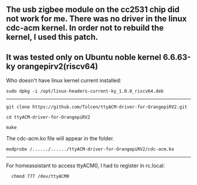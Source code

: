 The usb zigbee module on the cc2531 chip did not work for me. There was no driver in the linux cdc-acm kernel. 
In order not to rebuild the kernel, I used this patch.
---
It was tested only on Ubuntu noble kernel 6.6.63-ky orangepirv2(riscv64)
---

Who doesn't have linux kernel current installed:

    sudo dpkg -i /opt/linux-headers-current-ky_1.0.0_riscv64.deb

------

    git clone https://github.com/Tolcen/ttyACM-driver-for-OrangepiRV2.git

    cd ttyACM-driver-for-OrangepiRV2

    make

The cdc-acm.ko file will appear in the folder. 

    modprobe /....../....../ttyACM-driver-for-OrangepiRV2/cdc-acm.ko
----
For homeassistant to access ttyACM0, I had to register in rc.local:

      chmod 777 /dev/ttyACM0

    
